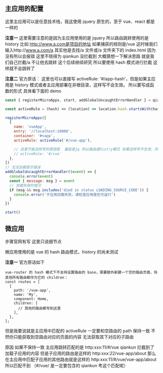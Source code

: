 ## 主应用的配置

这里主应用可以是任意技术栈，我这使用 jquery 原生的，至于 vue、react 都是一样的

**注意一** 这里需要注意的是因为主应用使用的是 jquery 所以路由跳转使用的是 history 比如 http://www.a.com是项目的地址 如果捕获的规则是/vue 这时候我们输入http://www.a.com/a 其实他是去找/a 文件或/a 文件夹下的 index.html 因为没有所以会报错 这里不晓得为 qiankun 没拦截到 大概猜想一下解决思路 就是我们自己拦截/a 不让他去跳转 这个后续继续研究 所以要使用 hash 模式进行拦截 这样就不会跳转了

**注意二** 官方原话： 这里也可以直接写 activeRule: '#/app-hash'，但是如果主应用是 history 模式或者主应用部署在非根目录，这样写不会生效。 所以要写成函数的形式 具体看下面的 demo

```js
const { registerMicroApps, start, addGlobalUncaughtErrorHandler } = qiankun

const activeRule = (hash) => (location) => location.hash.startsWith(hash)

registerMicroApps([
  {
    name: 'vueApp',
    entry: '//localhost:10000',
    container: '#vapp',
    activeRule: activeRule('#/vue-app'),

    // 这里不能这样写的原因是  基座是jq 所以路由是histry模式 如果这样写不生效，所以不会触发qiankun的匹配机制
    // activeRule: '#/vue'
  },
])
// 无法加载提示错误
addGlobalUncaughtErrorHandler((event) => {
  console.error(event)
  const { message: msg } = event
  // 加载失败时提示
  if (msg && msg.includes('died in status LOADING_SOURCE_CODE')) {
    console.error('子应用加载失败，请检查应用是否可运行')
  }
})

start()
```

## 微应用

步骤官网有写 这里只说细节点

微应用使用的是 vue 的 hash 路由模式，history 的尚未测试

**注意一** 官方原话如下

```
vue-router 的 hash 模式下不支持设置路由的 base，需要额外新建一个空的路由页面，将其他所有路由都作为它的 children：
const routes = [
  {
    path: '/vue-app',
    name: 'My',
    component: Home,
    children: [
      // 其他的路由都写到这里
    ],
  },
];
```

但是我要说就是主应用中匹配的 activeRule 一定要和空路由的 path 保持一致 不然你只能获取到空路由对应的页面的内容 无法获取其下对应的子路由

原因
如果不保持一致 主应用跳转匹配的是 http:xxx:11/#/vue qiankun 拦截到了加载子应用的内容 但是子应用的路由是这样的 http:xxx:22/vue-app/about 那么在主应用中匹配子应用的其他路由就是这样的 http:xxx:11/#/vue/vue-app/about 所以匹配不到 （#/vue/ 是一定要包含的 qiankun 考这个匹配呢）

